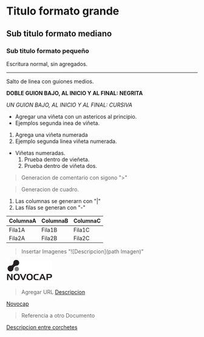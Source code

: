# Titulo formato grande
## Sub titulo formato mediano
### Sub titulo formato pequeño

Escritura normal, sin agregados. 

-----
Salto de linea con guiones medios. 

__DOBLE GUION BAJO, AL INICIO Y AL FINAL: NEGRITA__

_UN GUION BAJO, AL INICIO Y AL FINAL: CURSIVA_

* Agregar una viñeta con un astericos al principio. 
* Ejemplos segunda inea de viñeta.

1. Agrega una viñeta numerada
1. Ejemplo segunda linea viñeta numerada.

* Viñetas numeradas.
    1. Prueba dentro de vieñeta.
    1. Prueba dentro de viñeta dos.
    
> Generacion de comentario con sigono ">" 

> Generacion de cuadro.
1. Las columnas se generarn con "|"
1. Las filas se generan con "-"

ColumnaA | ColumnaB | ColumnaC
---------|----------|----------
Fila1A|Fila1B|Fila1C
Fila2A|Fila2B|Fila2C

> Insertar Imagenes "![Descripcion](path Imagen)"

![Descripcion](Imagenes/Novocap.png)


>Agregar URL [Descripcion](Url)

[Novocap](https://www.novocap.com)

> Referencia a otro Documento

[Descripcion entre corchetes](DocumentoReferencia.md)
